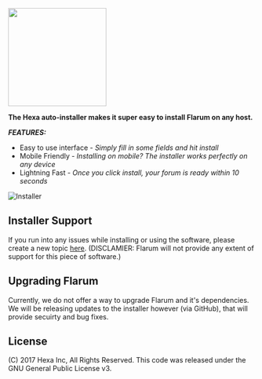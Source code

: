 <img src="https://myhexa.co/back/assets/img/logo.png" alt="" width="200">


**The Hexa auto-installer makes it super easy to install Flarum on any host.**

**_FEATURES:_**

* Easy to use interface - _Simply fill in some fields and hit install_
* Mobile Friendly - _Installing on mobile? The installer works perfectly on any device_
* Lightning Fast - _Once you click install, your forum is ready within 10 seconds_



![Installer](https://flarum.myhexa.co/img/screenshot.png)



## Installer Support

If you run into any issues while installing or using the software, please create a new topic [here](https://community.myhexa.co/t/flarum-installer). (DISCLAMIER: Flarum will not provide any extent of support for this piece of software.)

## Upgrading Flarum

Currently, we do not offer a way to upgrade Flarum and it's dependencies. We will be releasing updates to the installer however (via GitHub), that will provide secuirty and bug fixes.

## License

(C) 2017 Hexa Inc, All Rights Reserved. This code was released under the GNU General Public License v3.
